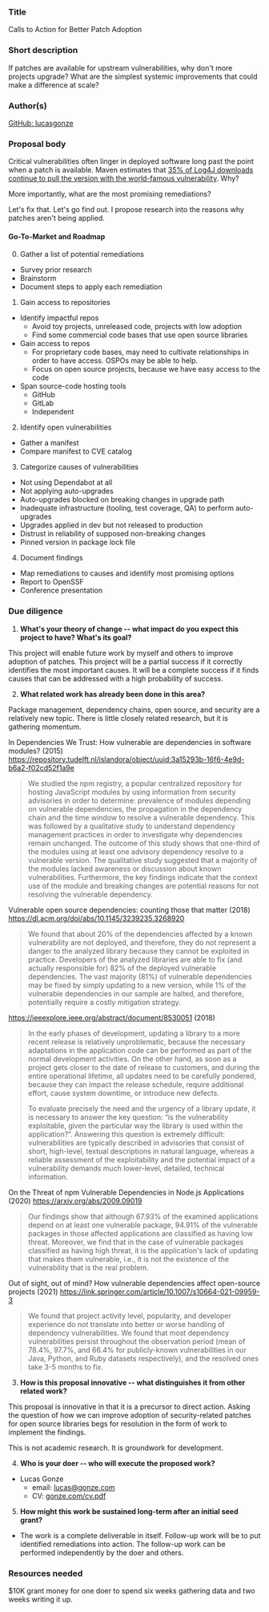 
### Title

<!-- A short, pithy title for the proposal. -->
Calls to Action for Better Patch Adoption

### Short description

If patches are available for upstream vulnerabilities, why don't more projects upgrade? What are the simplest systemic improvements that could make a difference at scale?

### Author(s)

<!-- Put your GitHub username(s) here. The proposal author(s) will "own" the proposal and will be able to accept future PRs that change it. -->
[GitHub: lucasgonze](https://github.com/lucasgonze/)

### Proposal body

<!-- Explain your proposal. Add as much as you want, within reason! -->
Critical vulnerabilities often linger in deployed software long past the point when a patch is available. Maven estimates that [35% of Log4J downloads continue to pull the version with the world-famous vulnerability](https://www.sonatype.com/resources/log4j-vulnerability-resource-center?smtNoRedir=1). Why?

More importantly, what are the most promising remediations? 

Let's fix that. Let's go find out. I propose research into the reasons why patches aren't being applied.

#### Go-To-Market and Roadmap

0. Gather a list of potential remediations
 - Survey prior research
 - Brainstorm
 - Document steps to apply each remediation

1. Gain access to repositories

  - Identify impactful repos
    - Avoid toy projects, unreleased code, projects with low adoption
    - Find some commercial code bases that use open source libraries
  - Gain access to repos
    - For proprietary code bases, may need to cultivate relationships in order to have access. OSPOs may be able to help.
    - Focus on open source projects, because we have easy access to the code
  - Span source-code hosting tools
    - GitHub
    - GitLab
    - Independent

2. Identify open vulnerabilities

  - Gather a manifest
  - Compare manifest to CVE catalog

3. Categorize causes of vulnerabilities

  - Not using Dependabot at all
  - Not applying auto-upgrades
  - Auto-upgrades blocked on breaking changes in upgrade path
  - Inadequate infrastructure (tooling, test coverage, QA) to perform auto-upgrades
  - Upgrades applied in dev but not released to production
  - Distrust in reliability of supposed non-breaking changes
  - Pinned version in package lock file

4. Document findings
  - Map remediations to causes and identify most promising options
  - Report to OpenSSF
  - Conference presentation

### Due diligence

<!-- Please answer the following due diligence questions; it's okay to answer "N/A" if you don't know yet. -->

1. **What's your theory of change -- what impact do you expect this project to have? What's its goal?** 

This project will enable future work by myself and others to improve adoption of patches. This project will be a partial success if it correctly identifies the most important causes. It will be a complete success if it finds causes that can be addressed with a high probability of success.

2. **What related work has already been done in this area?** <!-- Insert answer here --> 

Package management, dependency chains, open source, and security are a relatively new topic. There is little closely related research, but it is gathering momentum.

In Dependencies We Trust: How vulnerable are dependencies in software modules? (2015)
https://repository.tudelft.nl/islandora/object/uuid:3a15293b-16f6-4e9d-b6a2-f02cd52f1a9e

> We studied the npm registry, a popular centralized repository for hosting JavaScript modules by using information from security advisories in order to determine: prevalence of modules depending on vulnerable dependencies, the propagation in the dependency chain and the time window to resolve a vulnerable dependency. This was followed by a qualitative study to understand dependency management practices in order to investigate why dependencies remain unchanged. The outcome of this study shows that one-third of the modules using at least one advisory dependency resolve to a vulnerable version. The qualitative study suggested that a majority of the modules lacked awareness or discussion about known vulnerabilities. Furthermore, the key findings indicate that the context use of the module and breaking changes are potential reasons for not resolving the vulnerable dependency.

Vulnerable open source dependencies: counting those that matter (2018)
https://dl.acm.org/doi/abs/10.1145/3239235.3268920

> We found that about 20% of the dependencies affected by a known vulnerability are not deployed, and therefore, they do not represent a danger to the analyzed library because they cannot be exploited in practice. Developers of the analyzed libraries are able to fix (and actually responsible for) 82% of the deployed vulnerable dependencies. The vast majority (81%) of vulnerable dependencies may be fixed by simply updating to a new version, while 1% of the vulnerable dependencies in our sample are halted, and therefore, potentially require a costly mitigation strategy.

https://ieeexplore.ieee.org/abstract/document/8530051 (2018)

> In the early phases of development, updating a library to a more recent release is relatively unproblematic, because the necessary adaptations in the application code can be performed as part of the normal development activities. On the other hand, as soon as a project gets closer to the date of release to customers, and during the entire operational lifetime, all updates need to be carefully pondered, because they can impact the release schedule, require additional effort, cause system downtime, or introduce new defects.
>
> To evaluate precisely the need and the urgency of a library update, it is necessary to answer the key question: “is the vulnerability exploitable, given the particular way the library is used within the application?”. Answering this question is extremely difficult: vulnerabilities are typically described in advisories that consist of short, high-level, textual descriptions in natural language, whereas a reliable assessment of the exploitability and the potential impact of a vulnerability demands much lower-level, detailed, technical information.

On the Threat of npm Vulnerable Dependencies in Node.js Applications (2020)
https://arxiv.org/abs/2009.09019

> Our findings show that although 67.93% of the examined applications depend on at least one vulnerable package, 94.91% of the vulnerable packages in those affected applications are classified as having low threat. Moreover, we find that in the case of vulnerable packages classified as having high threat, it is the application's lack of updating that makes them vulnerable, i.e., it is not the existence of the vulnerability that is the real problem.

Out of sight, out of mind? How vulnerable dependencies affect open-source projects (2021)
https://link.springer.com/article/10.1007/s10664-021-09959-3

> We found that project activity level, popularity, and developer experience do not translate into better or worse handling of dependency vulnerabilities. We found that most dependency vulnerabilities persist throughout the observation period (mean of 78.4%, 97.7%, and 66.4% for publicly-known vulnerabilities in our Java, Python, and Ruby datasets respectively), and the resolved ones take 3-5 months to fix.



3. **How is this proposal innovative -- what distinguishes it from other related work?** 

This proposal is innovative in that it is a precursor to direct action. Asking the question of how we can improve adoption of security-related patches for open source libraries begs for resolution in the form of work to implement the findings.

This is not academic research. It is groundwork for development.

4. **Who is your doer -- who will execute the proposed work?** <!-- Insert answer here -->
  * Lucas Gonze
    - email: [lucas@gonze.com](mailto:lucas@gonze.com)
    - CV: [gonze.com/cv.pdf](https://gonze.com/tmp/LucasGonze-CV-OSS_virtual_incubator.pdf)

5. **How might this work be sustained long-term after an initial seed grant?** <!-- Insert answer here -->
  * The work is a complete deliverable in itself. Follow-up work will be to put identified remediations into action. The follow-up work can be performed independently by the doer and others. 

### Resources needed

<!-- What resources are needed (grant money, advisors, expertise, etc.) to realize this proposal? -->
$10K grant money for one doer to spend six weeks gathering data and two weeks writing it up. 